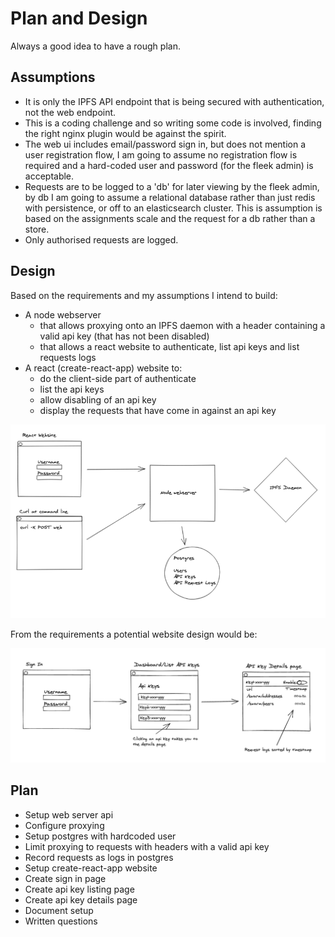 # Plan and Design

Always a good idea to have a rough plan.

## Assumptions

* It is only the IPFS API endpoint that is being secured with authentication, not the web endpoint.
* This is a coding challenge and so writing some code is involved, finding the right nginx plugin would be against the spirit.
* The web ui includes email/password sign in, but does not mention a user registration flow, I am going to assume no registration flow is required and a hard-coded user and password (for the fleek admin) is acceptable.
* Requests are to be logged to a 'db' for later viewing by the fleek admin, by db I am going to assume a relational database rather than just redis with persistence, or off to an elasticsearch cluster. This is assumption is based on the assignments scale and the request for a db rather than a store.
* Only authorised requests are logged.

## Design

Based on the requirements and my assumptions I intend to build:

* A node webserver
  * that allows proxying onto an IPFS daemon with a header containing a valid api key (that has not been disabled)
  * that allows a react website to authenticate, list api keys and list requests logs
* A react (create-react-app) website to:
  * do the client-side part of authenticate
  * list the api keys
  * allow disabling of an api key
  * display the requests that have come in against an api key

![Overview Design](./overview-design.png "Overview Design")

From the requirements a potential website design would be:

![Website Design](./website-pages.png "Website Design")

## Plan

* Setup web server api
* Configure proxying
* Setup postgres with hardcoded user
* Limit proxying to requests with headers with a valid api key
* Record requests as logs in postgres
* Setup create-react-app website
* Create sign in page
* Create api key listing page
* Create api key details page
* Document setup
* Written questions
